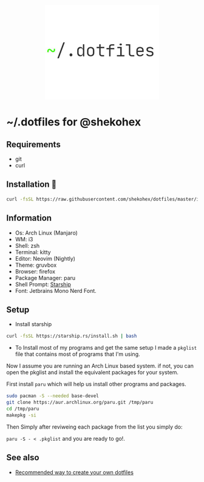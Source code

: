 <p align="center">
   <img src="./dotfiles.jpeg">
</p>

# ~/.dotfiles for @shekohex

## Requirements

* git
* curl

## Installation 🔧

```bash
curl -fsSL https://raw.githubusercontent.com/shekohex/dotfiles/master/init.sh | sh
```

## Information

* Os: Arch Linux (Manjaro)
* WM: i3
* Shell: zsh
* Terminal: kitty
* Editor: Neovim (Nightly)
* Theme: gruvbox
* Browser: firefox
* Package Manager: paru
* Shell Prompt: [Starship](https://starship.rs/)
* Font: Jetbrains Mono Nerd Font.

## Setup

* Install starship

```bash
curl -fsSL https://starship.rs/install.sh | bash
```

* To Install most of my programs and get the same setup I made a `pkglist` file
that contains most of programs that I'm using.

Now I assume you are running an Arch Linux based system.
if not, you can open the pkglist and install the equivalent packages for your system.

First install `paru` which will help us install other programs and packages.

```bash
sudo pacman -S --needed base-devel
git clone https://aur.archlinux.org/paru.git /tmp/paru
cd /tmp/paru
makepkg -si
```

Then Simply after reviweing each package from the list you simply do:

`paru -S - < .pkglist` and you are ready to go!.

## See also

* [Recommended way to create your own dotfiles](https://www.atlassian.com/git/tutorials/dotfiles)

